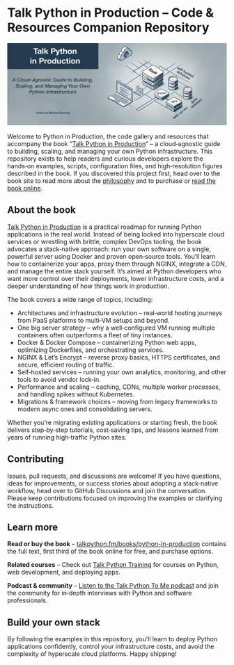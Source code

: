 # Talk Python in Production – Code & Resources Companion Repository

[![](./images/devops-book-web-hero.webp)](https://talkpython.fm/books/python-in-production)

Welcome to Python in Production, the code gallery and resources that accompany the book “[Talk Python in Production](https://talkpython.fm/books/python-in-production)” – a cloud‑agnostic guide to building, scaling, and managing your own Python infrastructure. This repository exists to help readers and curious developers explore the hands‑on examples, scripts, configuration files, and high‑resolution figures described in the book. If you discovered this project first, head over to the book site to read more about the [philosophy]() and to purchase or [read the book online](https://talkpython.fm/books/python-in-production).

## About the book

[Talk Python in Production](https://talkpython.fm/books/python-in-production) is a practical roadmap for running Python applications in the real world. Instead of being locked into hyperscale cloud services or wrestling with brittle, complex DevOps tooling, the book advocates a stack‑native approach: run your own software on a single, powerful server using Docker and proven open‑source tools. You’ll learn how to containerize your apps, proxy them through NGINX, integrate a CDN, and manage the entire stack yourself. It’s aimed at Python developers who want more control over their deployments, lower infrastructure costs, and a deeper understanding of how things work in production.

The book covers a wide range of topics, including:

* Architectures and infrastructure evolution – real‑world hosting journeys from PaaS platforms to multi‑VM setups and beyond.
* One big server strategy – why a well‑configured VM running multiple containers often outperforms a fleet of tiny instances.
* Docker & Docker Compose – containerizing Python web apps, optimizing Dockerfiles, and orchestrating services.
* NGINX & Let’s Encrypt – reverse proxy basics, HTTPS certificates, and secure, efficient routing of traffic.
* Self‑hosted services – running your own analytics, monitoring, and other tools to avoid vendor lock‑in.
* Performance and scaling – caching, CDNs, multiple worker processes, and handling spikes without Kubernetes.
* Migrations & framework choices – moving from legacy frameworks to modern async ones and consolidating servers.

Whether you’re migrating existing applications or starting fresh, the book delivers step‑by‑step tutorials, cost‑saving tips, and lessons learned from years of running high‑traffic Python sites.

## Contributing

Issues, pull requests, and discussions are welcome! If you have questions, ideas for improvements, or success stories about adopting a stack‑native workflow, head over to GitHub Discussions and join the conversation. Please keep contributions focused on improving the examples or clarifying the instructions.

## Learn more

**Read or buy the book** – [talkpython.fm/books/python-in-production](https://talkpython.fm/books/python-in-production) contains the full text, first third of the book online for free, and purchase options.

**Related courses** – Check out [Talk Python Training](https://training.talkpython.fm/courses/all) for courses on Python, web development, and deploying apps.

**Podcast & community** – [Listen to the Talk Python To Me podcast](https://talkpython.fm/episodes/all) and join the community for in‑depth interviews with Python and software professionals.

## Build your own stack

By following the examples in this repository, you’ll learn to deploy Python applications confidently, control your infrastructure costs, and avoid the complexity of hyperscale cloud platforms. Happy shipping!

